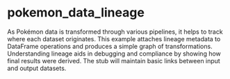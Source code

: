 # pokemon_data_lineage
As Pokémon data is transformed through various pipelines, it helps to track where each dataset originates. This example attaches lineage metadata to DataFrame operations and produces a simple graph of transformations. Understanding lineage aids in debugging and compliance by showing how final results were derived. The stub will maintain basic links between input and output datasets.
